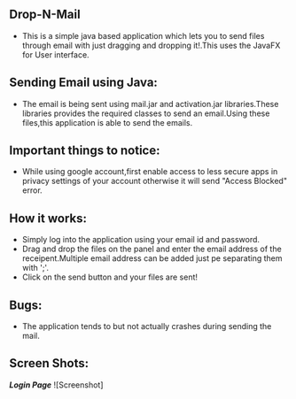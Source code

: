## Drop-N-Mail
- This is a simple java based application which lets you to send files through email with just dragging and dropping it!.This uses the JavaFX for User interface.

## Sending Email using Java:
- The email is being sent using mail.jar and activation.jar libraries.These libraries provides the required classes to send an email.Using these files,this application is able to send the emails.

## Important things to notice:
- While using google account,first enable access to less secure apps in privacy settings of your account otherwise it will send "Access Blocked" error.


## How it works:
- Simply log into the application using your email id and password.
- Drag and drop the files on the panel and enter the email address of the receipent.Multiple email address can be added just pe separating them with ';'.
- Click on the send button and your files are sent!

## Bugs:
- The application tends to but not actually crashes during sending the mail.


## Screen Shots:
***Login Page***
![Screenshot]
